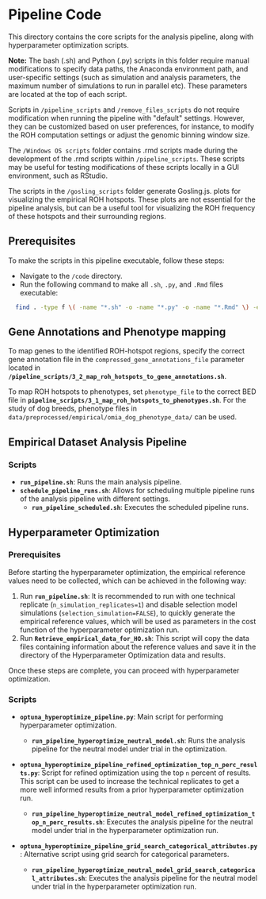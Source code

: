 # Pipeline Code

This directory contains the core scripts for the analysis pipeline, along with hyperparameter optimization scripts.

**Note:** The bash (.sh) and Python (.py) scripts in this folder require manual modifications to specify data paths, the Anaconda environment path, and user-specific settings (such as simulation and analysis parameters, the maximum number of simulations to run in parallel etc).
These parameters are located at the top of each script. 

Scripts in `/pipeline_scripts` and `/remove_files_scripts` do not require modification when running the pipeline with "default" settings. However, they can be customized based on user preferences, for instance, to modify the ROH computation settings or adjust the genomic binning window size.

The `/Windows OS scripts` folder contains .rmd scripts made during the development of the .rmd scripts within `/pipeline_scripts`. These scripts may be useful for testing modifications of these scripts locally in a GUI environment, such as RStudio.

The scripts in the `/gosling_scripts` folder generate Gosling.js. plots for visualizing the empirical ROH hotspots. These plots are not essential for the pipeline analysis, but can be a useful tool for visualizing the ROH frequency of these hotspots and their surrounding regions.

## Prerequisites
To make the scripts in this pipeline executable, follow these steps:
- Navigate to the `/code` directory.
- Run the following command to make all `.sh`, `.py`, and `.Rmd` files executable:

```bash
  find . -type f \( -name "*.sh" -o -name "*.py" -o -name "*.Rmd" \) -exec chmod +x {} \; 
```

## Gene Annotations and Phenotype mapping
To map genes to the identified ROH-hotspot regions, specify the correct gene annotation file in the `compressed_gene_annotations_file` parameter located in **`/pipeline_scripts/3_2_map_roh_hotspots_to_gene_annotations.sh`**. 

To map ROH hotspots to phenotypes, set `phenotype_file` to the correct BED file in **`pipeline_scripts/3_1_map_roh_hotspots_to_phenotypes.sh`**. For the study of dog breeds, phenotype files in `data/preprocessed/empirical/omia_dog_phenotype_data/` can be used.

## Empirical Dataset Analysis Pipeline

### Scripts

- **`run_pipeline.sh`**: Runs the main analysis pipeline.
- **`schedule_pipeline_runs.sh`**: Allows for scheduling multiple pipeline runs of the analysis pipeline with different settings.
  - **`run_pipeline_scheduled.sh`**: Executes the scheduled pipeline runs.

## Hyperparameter Optimization

### Prerequisites

Before starting the hyperparameter optimization, the empirical reference values need to be collected, which can be achieved in the following way:

1. Run **`run_pipeline.sh`**: It is recommended to run with one technical replicate (`n_simulation_replicates=1`) and disable selection model simulations (`selection_simulation=FALSE`), to quickly generate the empirical reference values, which will be used as parameters in the cost function of the hyperparameter optimization run.
2. Run **`Retrieve_empirical_data_for_HO.sh`**: This script will copy the data files containing information about the reference values and save it in the directory of the Hyperparameter Optimization data and results.

Once these steps are complete, you can proceed with hyperparameter optimization.

### Scripts

- **`optuna_hyperoptimize_pipeline.py`**: Main script for performing hyperparameter optimization.
  - **`run_pipeline_hyperoptimize_neutral_model.sh`**: Runs the analysis pipeline for the neutral model under trial in the optimization.

- **`optuna_hyperoptimize_pipeline_refined_optimization_top_n_perc_results.py`**: Script for refined optimization using the top `n` percent of results. This script can be used to increase the technical replicates to get a more well informed results from a prior hyperparameter optimization run.
  - **`run_pipeline_hyperoptimize_neutral_model_refined_optimization_top_n_perc_results.sh`**: Executes the analysis pipeline for the neutral model under trial in the hyperparameter optimization run.
  
- **`optuna_hyperoptimize_pipeline_grid_search_categorical_attributes.py`**: Alternative script using grid search for categorical parameters.
  - **`run_pipeline_hyperoptimize_neutral_model_grid_search_categorical_attributes.sh`**: Executes the analysis pipeline for the neutral model under trial in the hyperparameter optimization run.


